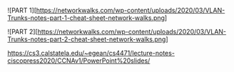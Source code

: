 
![PART 1][https://networkwalks.com/wp-content/uploads/2020/03/VLAN-Trunks-notes-part-1-cheat-sheet-network-walks.png]


![PART 2][https://networkwalks.com/wp-content/uploads/2020/03/VLAN-Trunks-notes-part-2-cheat-sheet-network-walks.png]



https://cs3.calstatela.edu/~egean/cs4471/lecture-notes-ciscopress2020/CCNAv1/PowerPoint%20slides/
